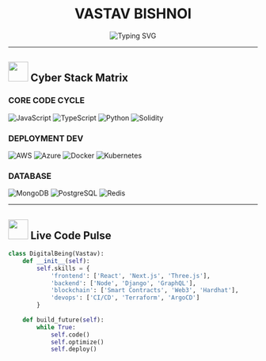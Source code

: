 # <div align="center">VASTAV BISHNOI </div>
<div align="center">
  <img src="https://readme-typing-svg.demolab.com?font=Orbitron&size=26&duration=4000&pause=1000&color=22F7F7&center=true&vCenter=true&width=800&height=50&lines=%3E+Full+Stack+Architect+%7C+AI%2FML+Engineer+%7C+Blockchain+Dev;%3E+4th+Year+CS+Undergrad+%7C+Code+Shaman+%7C+Digital+Alchemist)" alt="Typing SVG">
</div>

---

## <img src="https://media2.giphy.com/media/QssGEmpkyEOhBCb7eN/giphy.gif?cid=ecf05e47a0n3gi1jqizzkna89gi3q3t6eu5d06uj0snxkt5z&ep=v1_gifs_related&rid=giphy.gif&ct=s" width="40px"> **Cyber Stack Matrix**

### **CORE CODE CYCLE**
![JavaScript](https://img.shields.io/badge/JavaScript-ES6+-F7DF1E?logo=javascript&logoColor=black&style=for-the-badge)
![TypeScript](https://img.shields.io/badge/TypeScript-4.0+-3178C6?logo=typescript&logoColor=white&style=for-the-badge)
![Python](https://img.shields.io/badge/Python-3.10+-3776AB?logo=python&logoColor=white&style=for-the-badge)
![Solidity](https://img.shields.io/badge/Solidity-0.8+-363636?logo=solidity&logoColor=white&style=for-the-badge)

### **DEPLOYMENT DEV**
![AWS](https://img.shields.io/badge/AWS-EC2/S3/Lambda-FF9900?logo=amazonaws&logoColor=white&style=for-the-badge)
![Azure](https://img.shields.io/badge/Azure-Functions-0089D6?logo=microsoftazure&logoColor=white&style=for-the-badge)
![Docker](https://img.shields.io/badge/Docker-Containers-2496ED?logo=docker&logoColor=white&style=for-the-badge)
![Kubernetes](https://img.shields.io/badge/K8s-Orchestration-326CE5?logo=kubernetes&logoColor=white&style=for-the-badge)

### **DATABASE**
![MongoDB](https://img.shields.io/badge/MongoDB-5.0+-47A248?logo=mongodb&logoColor=white&style=for-the-badge)
![PostgreSQL](https://img.shields.io/badge/PostgreSQL-15+-4169E1?logo=postgresql&logoColor=white&style=for-the-badge)
![Redis](https://img.shields.io/badge/Redis-7.0+-DC382D?logo=redis&logoColor=white&style=for-the-badge)

---

## <img src="https://media.giphy.com/media/WUlplcMpOCEmTGBtBW/giphy.gif" width="40px"> **Live Code Pulse**

```python
class DigitalBeing(Vastav):
    def __init__(self):
        self.skills = {
            'frontend': ['React', 'Next.js', 'Three.js'],
            'backend': ['Node', 'Django', 'GraphQL'],
            'blockchain': ['Smart Contracts', 'Web3', 'Hardhat'],
            'devops': ['CI/CD', 'Terraform', 'ArgoCD']
        }
        
    def build_future(self):
        while True:
            self.code()
            self.optimize()
            self.deploy()
